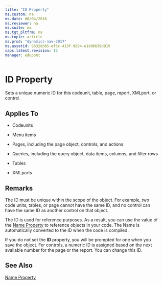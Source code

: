 ```yaml
---
title: "ID Property"
ms.custom: na
ms.date: 06/04/2016
ms.reviewer: na
ms.suite: na
ms.tgt_pltfrm: na
ms.topic: article
ms.prod: "dynamics-nav-2017"
ms.assetid: 96328bb5-ef6c-413f-9294-e18d6639d919
caps.latest.revision: 12
manager: edupont
---
```

# ID Property
Sets a unique numeric ID for this codeunit, table, page, report, XMLport, or control.  
  
## Applies To  
  
-   Codeunits  
  
-   Menu items  
  
-   Pages, including the page object, controls, and actions  
  
-   Queries, including the query object, data items, columns, and filter rows  
  
-   Tables  
  
-   XMLports  
  
## Remarks  
 The ID must be unique within the scope of the object. For example, two code units, tables, or page cannot have the same ID, and no control can have the same ID as another control on that object.  
  
 The ID is used for reference purposes. As a result, you can use the value of the [Name Property](Name-Property-duplicate.md) to reference objects in your code. The Name is automatically converted to the ID when the code is compiled.  
  
 If you do not set the **ID** property, you will be prompted for one when you save the object. For controls, a numeric ID is assigned based on the next available number for the page or the report. You can change this ID.  
  
## See Also  
 [Name Property](Name-Property-duplicate.md)